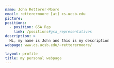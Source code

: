 ```yaml
---
name: John Retterer-Moore
email: retterermoore [at] cs.ucsb.edu
picture: 
positions:
  - position: GSA Rep
    link: /positions#gsa_representatives
description: >
  Hi, my name is John and this is my description
webpage: www.cs.ucsb.edu/~retterermoore/

layout: profile
title: my personal webpage
---
```

